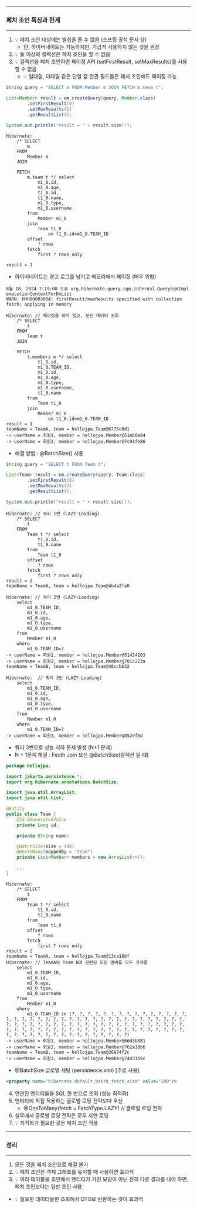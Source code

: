 -----
### 페치 조인 특징과 한계
-----
1. 💡 페치 조인 대상에는 별칭을 줄 수 없음 (스프링 공식 문서 상)
   - 단, 하이버네이트는 가능하지만, 가급적 사용하지 않는 것을 권장
2. 💡 둘 이상의 컬렉션은 페치 조인을 할 수 없음
3. 💡 컬렉션을 페치 조인하면 페이징 API (setFirstResult, setMaxResults)를 사용할 수 없음
   - 💡 일대일, 다대일 같은 단일 값 연관 필드들은 페치 조인해도 페이징 가능
```java
String query = "SELECT m FROM Member m JOIN FETCH m.team t";

List<Member> result = em.createQuery(query, Member.class)
        .setFirstResult(0)
        .setMaxResults(1)
        .getResultList();

System.out.println("result = " + result.size());
```
```
Hibernate: 
    /* SELECT
        m 
    FROM
        Member m 
    JOIN
        
    FETCH
        m.team t */ select
            m1_0.id,
            m1_0.age,
            t1_0.id,
            t1_0.name,
            m1_0.type,
            m1_0.username 
        from
            Member m1_0 
        join
            Team t1_0 
                on t1_0.id=m1_0.TEAM_ID 
        offset
            ? rows 
        fetch
            first ? rows only

result = 1
```
   - 하이버네이트는 경고 로그를 남기고 메모리에서 페이징 (매우 위험)
```
8월 18, 2024 7:19:00 오후 org.hibernate.query.sqm.internal.QuerySqmImpl executionContextForDoList
WARN: HHH90003004: firstResult/maxResults specified with collection fetch; applying in memory

Hibernate: // 페이징을 하지 않고, 모든 데이터 조회
    /* SELECT
        t 
    FROM
        Team t 
    JOIN
        
    FETCH
        t.members m */ select
            t1_0.id,
            m1_0.TEAM_ID,
            m1_0.id,
            m1_0.age,
            m1_0.type,
            m1_0.username,
            t1_0.name 
        from
            Team t1_0 
        join
            Member m1_0 
                on t1_0.id=m1_0.TEAM_ID
result = 1
teamName = TeamA, team = hellojpa.Team@6775c0d1
-> userName = 회원1, member = hellojpa.Member@51eb0e84
-> userName = 회원2, member = hellojpa.Member@7c91fe86
```
  - 해결 방법 : @BatchSize() 사용
```java
String query = "SELECT t FROM Team t";

List<Team> result = em.createQuery(query, Team.class)
        .setFirstResult(0)
        .setMaxResults(2)
        .getResultList();

System.out.println("result = " + result.size());
```
```
Hibernate: // 쿼리 1번 (LAZY-Loading)
    /* SELECT
        t 
    FROM
        Team t */ select
            t1_0.id,
            t1_0.name 
        from
            Team t1_0 
        offset
            ? rows 
        fetch
            first ? rows only
result = 2
teamName = TeamA, team = hellojpa.Team@4b4a2fa8

Hibernate: // 쿼리 2번 (LAZY-Loading)
    select
        m1_0.TEAM_ID,
        m1_0.id,
        m1_0.age,
        m1_0.type,
        m1_0.username 
    from
        Member m1_0 
    where
        m1_0.TEAM_ID=?
-> userName = 회원1, member = hellojpa.Member@51424203
-> userName = 회원2, member = hellojpa.Member@701c223a
teamName = TeamB, team = hellojpa.Team@48ccbb32

Hibernate:  // 쿼리 3번 (LAZY-Loading)
    select
        m1_0.TEAM_ID,
        m1_0.id,
        m1_0.age,
        m1_0.type,
        m1_0.username 
    from
        Member m1_0 
    where
        m1_0.TEAM_ID=?
-> userName = 회원3, member = hellojpa.Member@852ef8d
```
  - 쿼리 3번으로 성능 저하 문제 발생 (N+1 문제)
  - N + 1문제 해결 : Fecth Join 또는 @BatchSize(컬렉션 일 떄)
```java
package hellojpa;

import jakarta.persistence.*;
import org.hibernate.annotations.BatchSize;

import java.util.ArrayList;
import java.util.List;

@Entity
public class Team {
    @Id @GeneratedValue
    private Long id;

    private String name;

    @BatchSize(size = 100)
    @OneToMany(mappedBy = "team")
    private List<Member> members = new ArrayList<>();

    ...
}
```
```
Hibernate: 
    /* SELECT
        t 
    FROM
        Team t */ select
            t1_0.id,
            t1_0.name 
        from
            Team t1_0 
        offset
            ? rows 
        fetch
            first ? rows only
result = 2
teamName = TeamA, team = hellojpa.Team@13ca16bf
Hibernate: // TeamA와 Team B에 관련된 모든 멤버를 모두 가져옴
    select
        m1_0.TEAM_ID,
        m1_0.id,
        m1_0.age,
        m1_0.type,
        m1_0.username 
    from
        Member m1_0 
    where
        m1_0.TEAM_ID in (?, ?, ?, ?, ?, ?, ?, ?, ?, ?, ?, ?, ?, ?, ?, ?, ?, ?, ?, ?, ?, ?, ?, ?, ?, ?, ?, ?, ?, ?, ?, ?, ?, ?, ?, ?, ?, ?, ?, ?, ?, ?, ?, ?, ?, ?, ?, ?, ?, ?, ?, ?, ?, ?, ?, ?, ?, ?, ?, ?, ?, ?, ?, ?, ?, ?, ?, ?, ?, ?, ?, ?, ?, ?, ?, ?, ?, ?, ?, ?, ?, ?, ?, ?, ?, ?, ?, ?, ?, ?, ?, ?, ?, ?, ?, ?, ?, ?, ?, ?)
-> userName = 회원1, member = hellojpa.Member@66d3b881
-> userName = 회원2, member = hellojpa.Member@762a10b6
teamName = TeamB, team = hellojpa.Team@26874f2c
-> userName = 회원3, member = hellojpa.Member@74431b9c
```
  - @BatchSize 글로벌 세팅 (persistence.xml) [주로 사용]
```xml
<property name="hibernate.default_batch_fetch_size" value="100"/>
```

4. 연관된 엔티티들을 SQL 한 번으로 조회 (성능 최적화)
5. 엔티티에 직접 적용하는 글로벌 로딩 전략보다 우선
   - @OneToMany(fetch = FetchType.LAZY) // 글로벌 로딩 전략
6. 실무에서 글로벌 로딩 전략은 모두 지연 로딩
7. 💡 최적화가 필요한 곳은 페치 조인 적용

-----
### 정리
-----
1. 모든 것을 페치 조인으로 해결 불가
2. 💡 페치 조인은 객체 그래프를 유지할 때 사용하면 효과적
3. 💡 여러 테이블을 조인해서 엔티티가 가진 모양이 아닌 전혀 다른 결과를 내야 하면, 페치 조인보다는 일반 조인 사용
  - 💡 필요한 데이터들만 조회해서 DTO로 반환하는 것이 효과적
